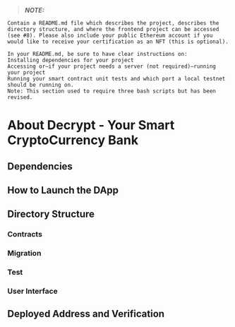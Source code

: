 
>**_NOTE:_**
```
Contain a README.md file which describes the project, describes the directory structure, and where the frontend project can be accessed (see #8). Please also include your public Ethereum account if you would like to receive your certification as an NFT (this is optional). 

In your README.md, be sure to have clear instructions on: 
Installing dependencies for your project 
Accessing or—if your project needs a server (not required)—running your project
Running your smart contract unit tests and which port a local testnet should be running on.
Note: This section used to require three bash scripts but has been revised.
```
# About Decrypt - Your Smart CryptoCurrency Bank


## Dependencies


## How to Launch the DApp

## Directory Structure

### Contracts


### Migration


### Test


### User Interface


## Deployed Address and Verification


